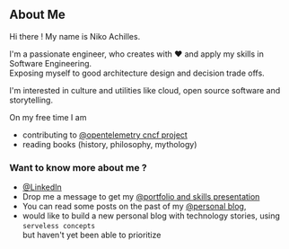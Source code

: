 ## About Me

Hi there !
My name is Niko Achilles.

I'm a passionate engineer, who creates with ♥ and apply my skills in
Software Engineering.  
Exposing myself to good architecture design and decision trade offs.

I'm interested in culture and utilities like cloud, 
open source software and storytelling.  

On my free time I am 
- contributing to [@opentelemetry cncf project](https://github.com/open-telemetry/opentelemetry-js)
- reading books (history, philosophy, mythology)

### Want to know more about me ?

- [@LinkedIn](https://www.linkedin.com/in/niko-achilles-kokkinos/)
- Drop me a message to get my [@portfolio and skills presentation](https://nikolaoskokkinos.wordpress.com/2016/04/18/projects-and-skills-niko-kokkinos/)
- You can read some posts on the past of my [@personal blog](https://nikolaoskokkinos.wordpress.com/), 
- would like to build a new personal blog with technology stories, using `serveless concepts`  
but haven't yet been able to prioritize
